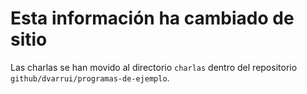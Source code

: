 
# Esta información ha cambiado de sitio 

Las charlas se han movido al directorio `charlas` dentro del repositorio `github/dvarrui/programas-de-ejemplo`.
